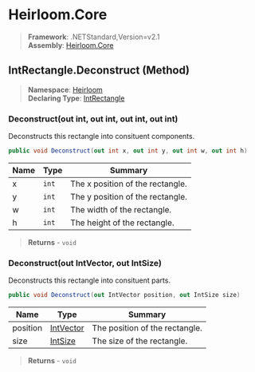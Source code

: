 # Heirloom.Core

> **Framework**: .NETStandard,Version=v2.1  
> **Assembly**: [Heirloom.Core][0]

## IntRectangle.Deconstruct (Method)

> **Namespace**: [Heirloom][0]  
> **Declaring Type**: [IntRectangle][1]

### Deconstruct(out int, out int, out int, out int)

Deconstructs this rectangle into consituent components.

```cs
public void Deconstruct(out int x, out int y, out int w, out int h)
```

| Name | Type  | Summary                          |
|------|-------|----------------------------------|
| x    | `int` | The x position of the rectangle. |
| y    | `int` | The y position of the rectangle. |
| w    | `int` | The width of the rectangle.      |
| h    | `int` | The height of the rectangle.     |

> **Returns** - `void`

### Deconstruct(out IntVector, out IntSize)

Deconstructs this rectangle into consituent parts.

```cs
public void Deconstruct(out IntVector position, out IntSize size)
```

| Name     | Type           | Summary                        |
|----------|----------------|--------------------------------|
| position | [IntVector][2] | The position of the rectangle. |
| size     | [IntSize][3]   | The size of the rectangle.     |

> **Returns** - `void`

[0]: ../../../Heirloom.Core.md
[1]: ../IntRectangle.md
[2]: ../IntVector.md
[3]: ../IntSize.md
